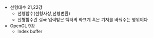 * 선형대수 21,22강
    * 선형함수(선형사상,선형변환)
    * 선형함수란 결국 입력받은 벡터의 좌표계 혹은 기저를 바꿔주는 행위이다
* OpenGL 9강
    * Index buffer
